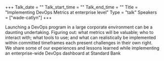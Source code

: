 +++
Talk_date = ""
Talk_start_time = ""
Talk_end_time = ""
Title = "Implementing DevOps Metrics at enterprise level"
Type = "talk"
Speakers = ["wade-catlyn"]
+++

Launching a DevOps program in a large corporate environment can be a daunting undertaking. 
Figuring out: what metrics will be valuable; who to interact with; what tools to use; and what can realistically be implemented within committed timeframes each present challenges in their own right.  
We share some of our experiences and lessons learned while implementing an enterprise-wide DevOps dashboard at Standard Bank

